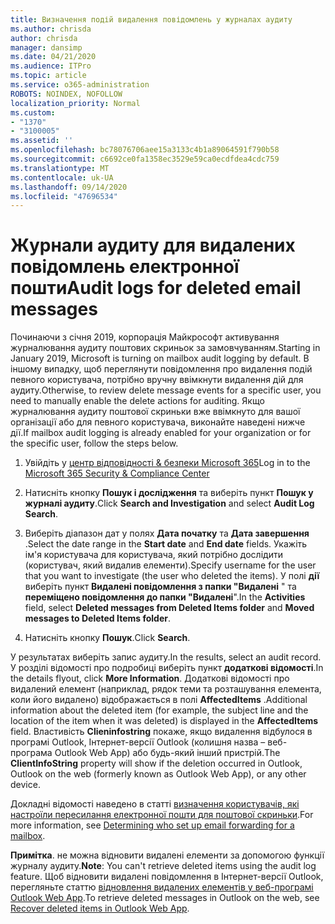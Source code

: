 ```yaml
---
title: Визначення подій видалення повідомлень у журналах аудиту
ms.author: chrisda
author: chrisda
manager: dansimp
ms.date: 04/21/2020
ms.audience: ITPro
ms.topic: article
ms.service: o365-administration
ROBOTS: NOINDEX, NOFOLLOW
localization_priority: Normal
ms.custom:
- "1370"
- "3100005"
ms.assetid: ''
ms.openlocfilehash: bc78076706aee15a3133c4b1a89064591f790b58
ms.sourcegitcommit: c6692ce0fa1358ec3529e59ca0ecdfdea4cdc759
ms.translationtype: MT
ms.contentlocale: uk-UA
ms.lasthandoff: 09/14/2020
ms.locfileid: "47696534"
---
```

# <a name="audit-logs-for-deleted-email-messages"></a><span data-ttu-id="b7891-102">Журнали аудиту для видалених повідомлень електронної пошти</span><span class="sxs-lookup"><span data-stu-id="b7891-102">Audit logs for deleted email messages</span></span>

<span data-ttu-id="b7891-103">Починаючи з січня 2019, корпорація Майкрософт активування журналювання аудиту поштових скриньок за замовчуванням.</span><span class="sxs-lookup"><span data-stu-id="b7891-103">Starting in January 2019, Microsoft is turning on mailbox audit logging by default.</span></span> <span data-ttu-id="b7891-104">В іншому випадку, щоб переглянути повідомлення про видалення подій певного користувача, потрібно вручну ввімкнути видалення дій для аудиту.</span><span class="sxs-lookup"><span data-stu-id="b7891-104">Otherwise, to review delete message events for a specific user, you need to manually enable the delete actions for auditing.</span></span> <span data-ttu-id="b7891-105">Якщо журналювання аудиту поштової скриньки вже ввімкнуто для вашої організації або для певного користувача, виконайте наведені нижче дії.</span><span class="sxs-lookup"><span data-stu-id="b7891-105">If mailbox audit logging is already enabled for your organization or for the specific user, follow the steps below.</span></span>

1. <span data-ttu-id="b7891-106">Увійдіть у [центр відповідності & безпеки Microsoft 365](https://protection.office.com/)</span><span class="sxs-lookup"><span data-stu-id="b7891-106">Log in to the [Microsoft 365 Security & Compliance Center](https://protection.office.com/)</span></span>

2. <span data-ttu-id="b7891-107">Натисніть кнопку **Пошук і дослідження** та виберіть пункт **Пошук у журналі аудиту**.</span><span class="sxs-lookup"><span data-stu-id="b7891-107">Click **Search and Investigation** and select **Audit Log Search**.</span></span>

3. <span data-ttu-id="b7891-108">Виберіть діапазон дат у полях **Дата початку** та **Дата завершення** .</span><span class="sxs-lookup"><span data-stu-id="b7891-108">Select the date range in the **Start date** and **End date** fields.</span></span> <span data-ttu-id="b7891-109">Укажіть ім'я користувача для користувача, який потрібно дослідити (користувач, який видалив елементи).</span><span class="sxs-lookup"><span data-stu-id="b7891-109">Specify username for the user that you want to investigate (the user who deleted the items).</span></span> <span data-ttu-id="b7891-110">У полі **дії** виберіть пункт **Видалені повідомлення з папки "Видалені** " та **переміщено повідомлення до папки "Видалені**".</span><span class="sxs-lookup"><span data-stu-id="b7891-110">In the **Activities** field, select **Deleted messages from Deleted Items folder** and **Moved messages to Deleted Items folder**.</span></span>

4. <span data-ttu-id="b7891-111">Натисніть кнопку **Пошук**.</span><span class="sxs-lookup"><span data-stu-id="b7891-111">Click **Search**.</span></span>

<span data-ttu-id="b7891-112">У результатах виберіть запис аудиту.</span><span class="sxs-lookup"><span data-stu-id="b7891-112">In the results, select an audit record.</span></span> <span data-ttu-id="b7891-113">У розділі відомості про подробиці виберіть пункт **додаткові відомості**.</span><span class="sxs-lookup"><span data-stu-id="b7891-113">In the details flyout, click **More Information**.</span></span> <span data-ttu-id="b7891-114">Додаткові відомості про видалений елемент (наприклад, рядок теми та розташування елемента, коли його видалено) відображається в полі **AffectedItems** .</span><span class="sxs-lookup"><span data-stu-id="b7891-114">Additional information about the deleted item (for example, the subject line and the location of the item when it was deleted) is displayed in the **AffectedItems** field.</span></span> <span data-ttu-id="b7891-115">Властивість **Clieninfostring** покаже, якщо видалення відбулося в програмі Outlook, Інтернет-версії Outlook (колишня назва – веб-програма Outlook Web App) або будь-який інший пристрій.</span><span class="sxs-lookup"><span data-stu-id="b7891-115">The **ClientInfoString** property will show if the deletion occurred in Outlook, Outlook on the web (formerly known as Outlook Web App), or any other device.</span></span>

<span data-ttu-id="b7891-116">Докладні відомості наведено в статті [визначення користувачів, які настроїли пересилання електронної пошти для поштової скриньки](https://docs.microsoft.com/microsoft-365/compliance/auditing-troubleshooting-scenarios#determine-if-a-user-deleted-email-items).</span><span class="sxs-lookup"><span data-stu-id="b7891-116">For more information, see [Determining who set up email forwarding for a mailbox](https://docs.microsoft.com/microsoft-365/compliance/auditing-troubleshooting-scenarios#determine-if-a-user-deleted-email-items).</span></span>

<span data-ttu-id="b7891-117">**Примітка**. не можна відновити видалені елементи за допомогою функції журналу аудиту.</span><span class="sxs-lookup"><span data-stu-id="b7891-117">**Note**: You can't retrieve deleted items using the audit log feature.</span></span> <span data-ttu-id="b7891-118">Щоб відновити видалені повідомлення в Інтернет-версії Outlook, перегляньте статтю [відновлення видалених елементів у веб-програмі Outlook Web App](https://support.office.com/article/C3D8FC15-EEEF-4F1C-81DF-E27964B7EDD4).</span><span class="sxs-lookup"><span data-stu-id="b7891-118">To retrieve deleted messages in Outlook on the web, see [Recover deleted items in Outlook Web App](https://support.office.com/article/C3D8FC15-EEEF-4F1C-81DF-E27964B7EDD4).</span></span>

